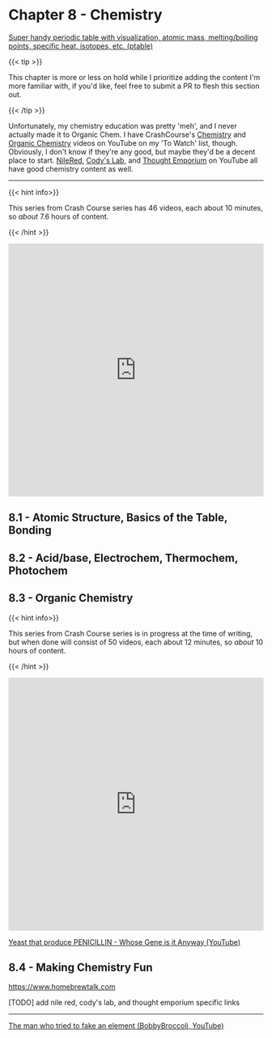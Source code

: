 # Chapter 8 - Chemistry

[Super handy periodic table with visualization, atomic mass, melting/boiling points, specific heat, isotopes, etc. (ptable)](https://ptable.com/?lang=en#Properties)

{{< tip >}}

This chapter is more or less on hold while I prioritize adding the content I'm more familiar with, if you'd like, feel free to submit a PR to flesh this section out.

{{< /tip >}}

Unfortunately, my chemistry education was pretty 'meh', and I never actually made it to Organic Chem. I have CrashCourse's [Chemistry](https://www.youtube.com/watch?v=FSyAehMdpyI&list=PLG61LF8I_OXoh2mhx2YNY9s4ekXiriMAf&ab_channel=CrashCourse) and [Organic Chemistry](https://www.youtube.com/watch?v=bSMx0NS0XfY&list=PL8dPuuaLjXtONguuhLdVmq0HTKS0jksS4&ab_channel=CrashCourse) videos on YouTube on my 'To Watch' list, though. Obviously, I don't know if they're any good, but maybe they'd be a decent place to start.
[NileRed](https://en.wikipedia.org/wiki/Quaternion), [Cody's Lab](https://www.youtube.com/user/theCodyReeder), and [Thought Emporium](https://www.youtube.com/user/TheChemlife) on YouTube all have good chemistry content as well.

---
{{< hint info>}}

This series from Crash Course series has 46 videos, each about 10 minutes, so *about* 7.6 hours of content.

{{< /hint >}}

<iframe width="100%" height="500" src="https://www.youtube.com/embed/FSyAehMdpyI?list=PLG61LF8I_OXoh2mhx2YNY9s4ekXiriMAf" frameborder="0" allow="accelerometer; autoplay; clipboard-write; encrypted-media; gyroscope; picture-in-picture" allowfullscreen></iframe>

## 8.1 - Atomic Structure, Basics of the Table, Bonding

## 8.2 - Acid/base, Electrochem, Thermochem, Photochem

## 8.3 - Organic Chemistry

{{< hint info>}}

This series from Crash Course series is in progress at the time of writing, but when done will consist of 50 videos, each about 12 minutes, so *about* 10 hours of content.

{{< /hint >}}

<iframe width="100%" height="500" src="https://www.youtube.com/embed/bSMx0NS0XfY?list=PL8dPuuaLjXtONguuhLdVmq0HTKS0jksS4" frameborder="0" allow="accelerometer; autoplay; clipboard-write; encrypted-media; gyroscope; picture-in-picture" allowfullscreen></iframe>

[Yeast that produce PENICILLIN - Whose Gene is it Anyway (YouTube)](https://youtu.be/X4lZo4Ogx-k?t=107)

## 8.4 - Making Chemistry Fun

https://www.homebrewtalk.com

[TODO] add nile red, cody's lab, and thought emporium specific links

---

[The man who tried to fake an element (BobbyBroccoli, YouTube)](https://www.youtube.com/watch?v=Qe5WT22-AO8)

